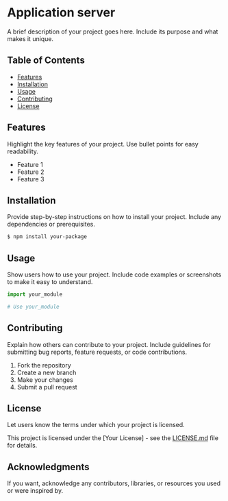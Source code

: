 # Application server

A brief description of your project goes here. Include its purpose and what makes it unique.

## Table of Contents

- [Features](#features)
- [Installation](#installation)
- [Usage](#usage)
- [Contributing](#contributing)
- [License](#license)

## Features

Highlight the key features of your project. Use bullet points for easy readability.

- Feature 1
- Feature 2
- Feature 3

## Installation

Provide step-by-step instructions on how to install your project. Include any dependencies or prerequisites.

```bash
$ npm install your-package
```

## Usage

Show users how to use your project. Include code examples or screenshots to make it easy to understand.

```python
import your_module

# Use your_module
```

## Contributing

Explain how others can contribute to your project. Include guidelines for submitting bug reports, feature requests, or code contributions.

1. Fork the repository
2. Create a new branch
3. Make your changes
4. Submit a pull request

## License

Let users know the terms under which your project is licensed.

This project is licensed under the [Your License] - see the [LICENSE.md](LICENSE.md) file for details.

## Acknowledgments

If you want, acknowledge any contributors, libraries, or resources you used or were inspired by.
